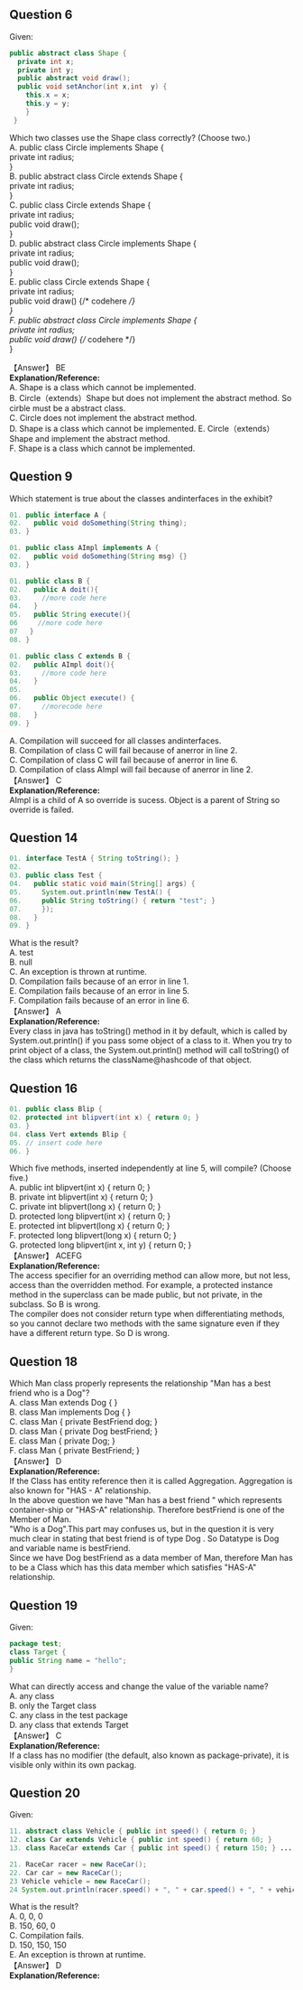 ## Question 6
Given:  
```java
public abstract class Shape {
  private int x;
  private int y;
  public abstract void draw();
  public void setAnchor(int x,int  y) {
    this.x = x;
    this.y = y;
    }
 }
 ```
 Which two classes use the Shape class correctly? (Choose two.)  
 A. public class Circle implements Shape {  
     private int radius;  
    }  
 B. public abstract class Circle extends Shape {  
     private int radius;  
    }  
 C. public class Circle extends Shape {  
     private int radius;  
     public void draw();  
    }  
 D. public abstract class Circle implements Shape {  
     private int radius;  
     public void draw();  
    }  
 E. public class Circle extends Shape {  
     private int radius;  
     public void draw() {/* codehere */}  
    }  
 F. public abstract class Circle implements Shape {  
     private int radius;  
     public void draw() {/* codehere */}  
    }  

【Answer】 BE  
**Explanation/Reference:**  
A. Shape is a class which cannot be implemented.  
B. Circle（extends）Shape but does not implement the abstract method. So cirble must be a abstract class.   
C. Circle does not implement the abstract method.   
D. Shape is a class which cannot be implemented. 
E. Circle（extends）Shape and implement the abstract method.  
F. Shape is a class which cannot be implemented.  

## Question 9
Which statement is true about the classes andinterfaces in the exhibit?  
```java
01. public interface A {
02.   public void doSomething(String thing);
03. }

01. public class AImpl implements A {
02.   public void doSomething(String msg) {}
03. }

01. public class B {
02.   public A doit(){
03.     //more code here
04.   }
05.   public String execute(){
06     //more code here
07   }
08. }

01. public class C extends B {
02.   public AImpl doit(){
03.     //more code here
04.   }
05.
06.   public Object execute() {
07.     //morecode here
08.   }
09. }
```
A. Compilation will succeed for all classes andinterfaces.  
B. Compilation of class C will fail because of anerror in line 2.  
C. Compilation of class C will fail because of anerror in line 6.  
D. Compilation of class AImpl will fail because of anerror in line 2.  
【Answer】 C  
**Explanation/Reference:**  
AImpl is a child of A so override is sucess. Object is a parent of String so override is failed.  

## Question 14
```java
01. interface TestA { String toString(); }
02.
03. public class Test {
04.   public static void main(String[] args) {
05.     System.out.println(new TestA() {
06.     public String toString() { return "test"; }
07.     });
08.   }
09. }
```
What is the result?  
A. test  
B. null  
C. An exception is thrown at runtime.  
D. Compilation fails because of an error in line 1.  
E. Compilation fails because of an error in line 5.  
F. Compilation fails because of an error in line 6.  
【Answer】 A  
**Explanation/Reference:**  
Every class in java has toString() method in it by default, which is called by System.out.println() if you pass some object of a class to it. When you try to print object of a class, the System.out.println() method will call toString() of the class which returns the className@hashcode of that object.  

## Question 16
```java
01. public class Blip {
02. protected int blipvert(int x) { return 0; }
03. }
04. class Vert extends Blip {
05. // insert code here
06. }
```
Which five methods, inserted independently at line 5, will compile? (Choose five.)  
A. public int blipvert(int x) { return 0; }  
B. private int blipvert(int x) { return 0; }  
C. private int blipvert(long x) { return 0; }  
D. protected long blipvert(int x) { return 0; }  
E. protected int blipvert(long x) { return 0; }  
F. protected long blipvert(long x) { return 0; }  
G. protected long blipvert(int x, int y) { return 0; }  
【Answer】 ACEFG  
**Explanation/Reference:**  
The access specifier for an overriding method can allow more, but not less, access than the overridden method. For example, a protected instance method in the superclass can be made public, but not private, in the subclass. So B is wrong.  
The compiler does not consider return type when differentiating methods, so you cannot declare two methods with the same signature even if they have a different return type. So D is wrong.  

## Question 18
Which Man class properly represents the relationship "Man has a best friend who is a Dog"?  
A. class Man extends Dog { }  
B. class Man implements Dog { }  
C. class Man { private BestFriend dog; }  
D. class Man { private Dog bestFriend; }  
E. class Man { private Dog<bestFriend>; }  
F. class Man { private BestFriend<dog>; }  
【Answer】 D  
**Explanation/Reference:**  
If the Class has entity reference then it is called Aggregation. Aggregation is also known for "HAS - A" relationship.  
In the above question we have "Man has a best friend " which represents container-ship or "HAS-A" relationship. Therefore bestFriend is one of the Member of Man.  
"Who is a Dog".This part may confuses us, but in the question it is very much clear in stating that best friend is of type Dog . So Datatype is Dog and variable name is bestFriend.  
Since we have Dog bestFriend as a data member of Man, therefore Man has to be a Class which has this data member which satisfies "HAS-A" relationship.  

## Question 19
Given:  
```java
package test;
class Target {
public String name = "hello";
}
```
What can directly access and change the value of the variable name?  
A. any class  
B. only the Target class  
C. any class in the test package  
D. any class that extends Target   
【Answer】 C  
**Explanation/Reference:**  
If a class has no modifier (the default, also known as package-private), it is visible only within its own packag.  

## Question 20
Given:
```java
11. abstract class Vehicle { public int speed() { return 0; }
12. class Car extends Vehicle { public int speed() { return 60; }
13. class RaceCar extends Car { public int speed() { return 150; } ...

21. RaceCar racer = new RaceCar();
22. Car car = new RaceCar();
23 Vehicle vehicle = new RaceCar();
24 System.out.println(racer.speed() + ", " + car.speed() + ", " + vehicle.speed());
```
What is the result?  
A. 0, 0, 0  
B. 150, 60, 0  
C. Compilation fails.  
D. 150, 150, 150  
E. An exception is thrown at runtime.  
【Answer】 D  
**Explanation/Reference:**  


  


